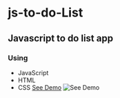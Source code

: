 # js-to-do-List
## Javascript to do list app
### Using
* JavaScript
* HTML
* CSS
[See Demo](https://eliasfsdev.github.io/js-to-do-List/)
![See Demo](https://github.com/eliasFsDev/js-to-do-List/blob/master/img/f.png)
